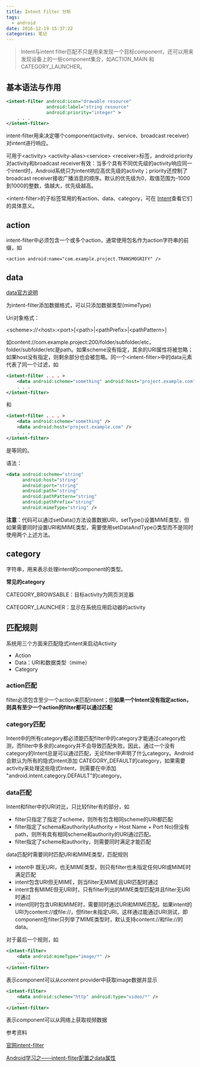 ```yaml
---
title: Intent Filter 分析
tags:
  - android
date: 2016-12-19 15:37:22
categories: 笔记
---
```


> Intent与intent filter匹配不只是用来发现一个目标component，还可以用来发现设备上的一些component集合，如ACTION_MAIN 和CATEGORY_LAUNCHER。

## 基本语法与作用

```xml
<intent-filter android:icon="drawable resource"
               android:label="string resource"
               android:priority="integer" >
    . . .
</intent-filter>
```

intent-filter用来决定哪个component(activity、service、broadcast receiver)对intent进行响应。

可用于\<activity\> \<activity-alias\>\<service\> \<receiver\>标签，android:priority对activity和broadcast receiver有效：当多个具有不同优先级的activity响应同一个intent时，Android系统只为intent响应高优先级的activity；priority还控制了broadcast receiver接收广播消息的顺序。默认的优先级为0，取值范围为-1000到1000的整数，值越大，优先级越高。

\<intent-filter\>的子标签常用的有action、data、category，可在 [Intent](https://developer.android.com/reference/android/content/Intent.html)查看它们的具体意义。

## action

intent-filter中必须包含一个或多个action，通常使用包名作为action字符串的前缀，如

`<action android:name="com.example.project.TRANSMOGRIFY" />`

## data

[data官方说明](https://developer.android.com/guide/topics/manifest/data-element.html)

为intent-filter添加数据格式，可以只添加数据类型(mimeType)

Uri对象格式：

\<scheme>://\<host>:\<port>[\<path>|\<pathPrefix>|\<pathPattern>]

如content://com.example.project:200/folder/subfolder/etc，folder/subfolder/etc是path。如果scheme没有指定，其余的URI属性将被忽略；如果host没有指定，则剩余部分也会被忽略。同一个\<intent-filter>中的data元素代表了同一个过滤，如

```xml
<intent-filter . . . >
    <data android:scheme="something" android:host="project.example.com" />
    . . .
</intent-filter>
```

和

```xml
<intent-filter . . . >
    <data android:scheme="something" />
    <data android:host="project.example.com" />
    . . .
</intent-filter>
```

是等同的。

语法：

```xml
<data android:scheme="string"
      android:host="string"
      android:port="string"
      android:path="string"
      android:pathPattern="string"
      android:pathPrefix="string"
      android:mimeType="string" />
```

**注意**：代码可以通过setData()方法设置数据URI，setType()设置MIME类型，但如果需要同时设置URI和MIME类型，需要使用setDataAndType()类型而不是同时使用两个上述方法。

## category

字符串，用来表示处理intent的component的类型。

**常见的category**

CATEGORY_BROWSABLE：目标activity为网页浏览器

CATEGORY_LAUNCHER：显示在系统应用启动器的activity

## 匹配规则

系统用三个方面来匹配隐式intent来启动Activity

+ Action
+ Data：URI和数据类型（mime）
+ Category

### action匹配

filter必须包含至少一个action来匹配intent；但**如果一个Intent没有指定action，则具有至少一个action的filter都可以通过匹配**

### category匹配

Intent中的所有category都必须能匹配filter中的category才能通过category检测，而filter中多余的category并不会导致匹配失败。因此，通过一个没有category的Intent总是可以通过匹配，无论filter中声明了什么category。Android会默认为所有的隐式Intent添加 CATEGORY_DEFAULT的category，如果需要activity来处理这些隐式Intent，则需要在<intent-filter>中添加 "android.intent.category.DEFAULT"的category。

### data匹配

Intent和filter中的URI对比，只比较filter有的部分，如

+ filter只指定了指定了scheme，则所有包含相同scheme的URI都匹配
+ filter指定了schema和authority(Authority = Host Name + Port No)但没有path，则所有具有相同scheme和authority的URI通过匹配。
+ filter指定了scheme和authority，则需要同时满足才能匹配

data匹配时需要同时匹配URI和MIME类型，匹配规则

+ intent中	既无URI，也无MIME类型，则只有filter也未指定任何URI或MIME时满足匹配
+ intent包含URI但无MIME，则当filter无MIME且URI匹配时通过
+ intent含有MIME但无URI时，只有filter列出的MIME类型匹配并且filter无URI时通过
+ intent同时包含URI和MIME时，需要同时通过URI和MIME匹配。如果intent的URI为content://或file://，但filter未指定URI，这样通过能通过URI测试，即component在filter只列举了MIME类型时，默认支持content://和file://的data。

对于最后一个规则，如

```xml
<intent-filter>
    <data android:mimeType="image/*" />
    ...
</intent-filter>
```

表示component可以从content provider中获取image数据并显示

```xml
<intent-filter>
    <data android:scheme="http" android:type="video/*" />
    ...
</intent-filter>
```

表示component可以从网络上获取视频数据



参考资料

[官网intent-filter](https://developer.android.com/guide/topics/manifest/intent-filter-element.html)

[Android学习之——intent-fliter配置之data属性](http://blog.csdn.net/csxwc/article/details/10222913)

